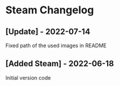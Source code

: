 # Steam Changelog

## [Update] - 2022-07-14

Fixed path of the used images in README

## [Added Steam] - 2022-06-18

Initial version code
